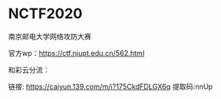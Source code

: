 # NCTF2020
南京邮电大学网络攻防大赛

官方wp：https://ctf.njupt.edu.cn/562.html

和彩云分流：

链接: https://caiyun.139.com/m/i?175CkdFDLGX6q  提取码:nnUp 
